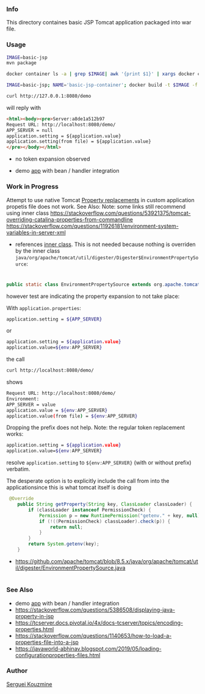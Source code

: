 ### Info

This directory containes basic JSP Tomcat application packaged into war file.
### Usage

```sh
IMAGE=basic-jsp
mvn package
```
```sh
docker container ls -a | grep $IMAGE| awk '{print $1}' | xargs docker container rm -f
```
```sh
IMAGE=basic-jsp; NAME='basic-jsp-container'; docker build -t $IMAGE -f Dockerfile . ; docker container rm -f $NAME ; docker run --name $NAME -p 127.0.0.1:8080:8080 -d $IMAGE start
```
```sh
curl http://127.0.0.1:8080/demo
```
will reply with

```html
<html><body><pre>Server:a8de1a512b97
Request URL: http://localhost:8080/demo/
APP_SERVER = null
application.setting = ${application.value}
application.setting(from file) = ${application.value}
</pre></body></html>
```
- no token expansion observed

 * demo [app](https://github.com/vborrego/jsp-example) with bean / handler integration
### Work in Progress

Attempt to use native Tomcat [Property replacements](https://tomcat.apache.org/tomcat-8.5-doc/config/systemprops.html#Property_replacements) in custom application propetis file does not work.
See Also:
Note: some links still recommend using inner class
https://stackoverflow.com/questions/53921375/tomcat-overriding-catalina-properties-from-commandline
https://stackoverflow.com/questions/11926181/environment-system-variables-in-server-xml
- references [inner class](https://github.com/apache/tomcat/blob/8.5.x/java/org/apache/tomcat/util/digester/Digester.java#L174). This is not needed because nothing is overriden by the inner class
`java/org/apache/tomcat/util/digester/Digester$EnvironmentPropertySource`:
 

# 
```java 
public static class EnvironmentPropertySource extends org.apache.tomcat.util.digester.EnvironmentPropertySource
```
however test are indicating the property expansion to not take place:

With `application.properties`:
```sh
application.setting = ${APP_SERVER}
```
or
```sh
application.setting = ${application.value}
application.value=${env:APP_SERVER}
```
the call
```sh
curl http://localhost:8080/demo/
```
shows
```sh
Request URL: http://localhost:8080/demo/
Environment:
APP_SERVER = value
application.value = ${env:APP_SERVER}
application.value(from file) = ${env:APP_SERVER}
```
Dropping the prefix does not help. Note: the regular token replacement works:
```sh
application.setting = ${application.value}
application.value=${env:APP_SERVER} 
```
resolve `application.setting` to `${env:APP_SERVER}` (with or without prefix) verbatim.

The desperate option is to explicitly include the call from into the applicationsince this is what tomcat itself is doing
```java
 @Override
    public String getProperty(String key, ClassLoader classLoader) {
        if (classLoader instanceof PermissionCheck) {
            Permission p = new RuntimePermission("getenv." + key, null);
            if (!((PermissionCheck) classLoader).check(p)) {
                return null;
            }
        }
        return System.getenv(key);
    }
```
*  https://github.com/apache/tomcat/blob/8.5.x/java/org/apache/tomcat/util/digester/EnvironmentPropertySource.java
#

### See Also

  * demo [app](https://github.com/vborrego/jsp-example) with bean / handler integration
  * https://stackoverflow.com/questions/5386508/displaying-java-property-in-jsp
  * https://tcserver.docs.pivotal.io/4x/docs-tcserver/topics/encoding-properties.html
  * https://stackoverflow.com/questions/1140653/how-to-load-a-properties-file-into-a-jsp
  * https://javaworld-abhinav.blogspot.com/2019/05/loading-configurationproperties-files.html
### Author
[Serguei Kouzmine](kouzmine_serguei@yahoo.com)

